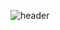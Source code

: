 ![header](https://capsule-render.vercel.app/api?type=waving&height=300&section=header&customColorList=0,2,3&text=Ahyeong%20Jeong&fontSize=90)
